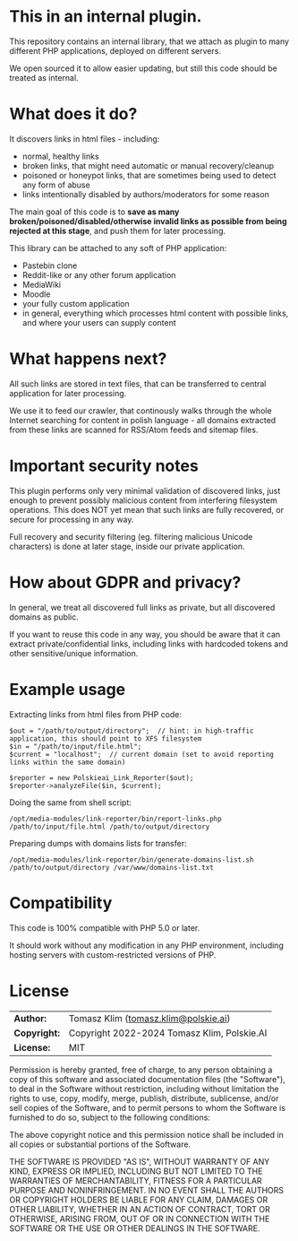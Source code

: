 # This in an internal plugin.

This repository contains an internal library, that we attach as plugin to many different PHP applications,
deployed on different servers.

We open sourced it to allow easier updating, but still this code should be treated as internal.


# What does it do?

It discovers links in html files - including:
- normal, healthy links
- broken links, that might need automatic or manual recovery/cleanup
- poisoned or honeypot links, that are sometimes being used to detect any form of abuse
- links intentionally disabled by authors/moderators for some reason

The main goal of this code is to **save as many broken/poisoned/disabled/otherwise invalid links as possible
from being rejected at this stage**, and push them for later processing.

This library can be attached to any soft of PHP application:
- Pastebin clone
- Reddit-like or any other forum application
- MediaWiki
- Moodle
- your fully custom application
- in general, everything which processes html content with possible links, and where your users can supply content


# What happens next?

All such links are stored in text files, that can be transferred to central application for later processing.

We use it to feed our crawler, that continously walks through the whole Internet searching for content in polish
language - all domains extracted from these links are scanned for RSS/Atom feeds and sitemap files.


# Important security notes

This plugin performs only very minimal validation of discovered links, just enough to prevent possibly malicious
content from interfering filesystem operations. This does NOT yet mean that such links are fully recovered, or secure for
processing in any way.

Full recovery and security filtering (eg. filtering malicious Unicode characters) is done at later stage, inside
our private application.


# How about GDPR and privacy?

In general, we treat all discovered full links as private, but all discovered domains as public.

If you want to reuse this code in any way, you should be aware that it can extract private/confidential links, including
links with hardcoded tokens and other sensitive/unique information.


# Example usage

Extracting links from html files from PHP code:

```
$out = "/path/to/output/directory";  // hint: in high-traffic application, this should point to XFS filesystem
$in = "/path/to/input/file.html";
$current = "localhost";  // current domain (set to avoid reporting links within the same domain)

$reporter = new Polskieai_Link_Reporter($out);
$reporter->analyzeFile($in, $current);
```

Doing the same from shell script:

```
/opt/media-modules/link-reporter/bin/report-links.php /path/to/input/file.html /path/to/output/directory
```

Preparing dumps with domains lists for transfer:

```
/opt/media-modules/link-reporter/bin/generate-domains-list.sh /path/to/output/directory /var/www/domains-list.txt
```


# Compatibility

This code is 100% compatible with PHP 5.0 or later.

It should work without any modification in any PHP environment, including hosting servers with custom-restricted versions of PHP.


# License

|                      |                                             |
|:---------------------|:--------------------------------------------|
| **Author:**          | Tomasz Klim (<tomasz.klim@polskie.ai>)      |
| **Copyright:**       | Copyright 2022-2024 Tomasz Klim, Polskie.AI |
| **License:**         | MIT                                         |

Permission is hereby granted, free of charge, to any person obtaining a copy
of this software and associated documentation files (the "Software"), to deal
in the Software without restriction, including without limitation the rights
to use, copy, modify, merge, publish, distribute, sublicense, and/or sell
copies of the Software, and to permit persons to whom the Software is
furnished to do so, subject to the following conditions:

The above copyright notice and this permission notice shall be included in all
copies or substantial portions of the Software.

THE SOFTWARE IS PROVIDED "AS IS", WITHOUT WARRANTY OF ANY KIND, EXPRESS OR
IMPLIED, INCLUDING BUT NOT LIMITED TO THE WARRANTIES OF MERCHANTABILITY,
FITNESS FOR A PARTICULAR PURPOSE AND NONINFRINGEMENT. IN NO EVENT SHALL THE
AUTHORS OR COPYRIGHT HOLDERS BE LIABLE FOR ANY CLAIM, DAMAGES OR OTHER
LIABILITY, WHETHER IN AN ACTION OF CONTRACT, TORT OR OTHERWISE, ARISING FROM,
OUT OF OR IN CONNECTION WITH THE SOFTWARE OR THE USE OR OTHER DEALINGS IN THE
SOFTWARE.
